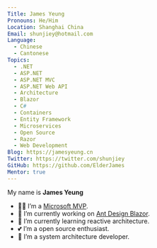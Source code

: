 ```yaml
---
Title: James Yeung
Pronouns: He/Him
Location: Shanghai China
Email: shunjiey@hotmail.com
Language:
  - Chinese
  - Cantonese
Topics:
  - .NET
  - ASP.NET
  - ASP.NET MVC
  - ASP.NET Web API
  - Architecture
  - Blazor
  - C#
  - Containers
  - Entity Framework
  - Microservices
  - Open Source
  - Razor
  - Web Development
Blog: https://jamesyeung.cn
Twitter: https://twitter.com/shunjiey
GitHub: https://github.com/ElderJames
Mentor: true
---
```

My name is **James Yeung**

- 👨‍💻 I’m a [Microsoft MVP](https://mvp.microsoft.com/en-us/PublicProfile/5003987).
- 🔭 I’m currently working on [Ant Design Blazor](https://github.com/ant-design-blazor/ant-design-blazor).
- 🌱 I’m currently learning reactive architecture.
- 💕 I’m a open source enthusiast.
- 🖖 I’m a system architecture developer.
